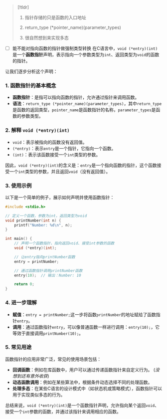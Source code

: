 >[!tldr]
> 1. 指针存储的只是函数的入口地址
> 
>  2. return_type (*pointer_name)(parameter_types)
>  3. 很自然想到来实现多态







- [ ] 能不能对指向函数的指针做强制类型转换
在C语言中，`void (*entry)(int)` 是一个**函数指针**声明，表示指向一个参数类型为`int`、返回类型为`void`的函数的指针。

让我们逐步分析这个声明：

### 1. 函数指针的基本概念
- **函数指针**：是指可以指向函数的指针，允许通过指针来调用函数。
- **语法**：`return_type (*pointer_name)(parameter_types)`，其中`return_type`是函数的返回类型，`pointer_name`是函数指针的名称，`parameter_types`是函数的参数类型。

### 2. 解释 `void (*entry)(int)`
- `void`：表示被指向的函数没有返回值。
- `(*entry)`：表示`entry`是一个指针，它指向一个函数。
- `(int)`：表示该函数接受一个`int`类型的参数。

因此，`void (*entry)(int)`的含义是：`entry`是一个指向函数的指针，这个函数接受一个`int`类型的参数，并且返回`void`（没有返回值）。

### 3. 使用示例

以下是一个简单的例子，展示如何声明并使用函数指针：

```c
#include <stdio.h>

// 定义一个函数，参数为int，返回类型为void
void printNumber(int n) {
    printf("Number: %d\n", n);
}

int main() {
    // 声明一个函数指针，指向返回void、接受int参数的函数
    void (*entry)(int);

    // 让entry指向printNumber函数
    entry = printNumber;

    // 通过函数指针调用printNumber函数
    entry(10);  // 输出：Number: 10

    return 0;
}
```

### 4. 进一步理解

- **赋值**：`entry = printNumber;`这一步将函数`printNumber`的地址赋给了函数指针`entry`。
- **调用**：通过函数指针`entry`，可以像普通函数一样进行调用：`entry(10);`，它等效于直接调用`printNumber(10);`。

### 5. 常见用途
函数指针的应用非常广泛，常见的使用场景包括：
- **回调函数**：例如在库函数中，用户可以通过传递函数指针来自定义行为。 (_没想到还有意外收获_)
- **动态函数调用**：例如在某些算法中，根据条件动态选择不同的处理函数。
- **处理多态**：在某些C语言的设计模式中（如状态机或策略模式），函数指针可以用于实现类似多态的行为。

总结来说，`void (*entry)(int)`是一个函数指针声明，允许指向某个返回`void`、接受一个`int`参数的函数，并通过该指针来调用相应的函数。